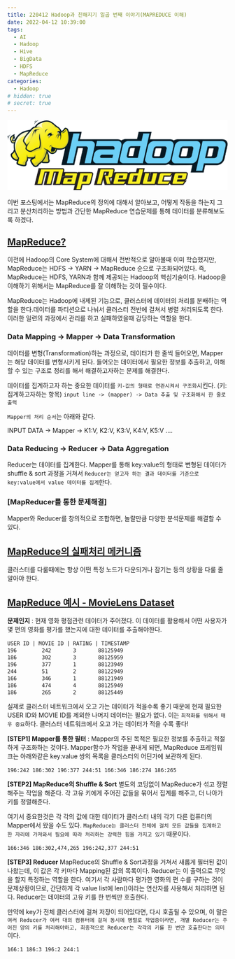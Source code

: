 ```yaml
---
title: 220412 Hadoop과 친해지기 일곱 번째 이야기(MAPREDUCE 이해)
date: 2022-04-12 10:39:00
tags:
  - AI
  - Hadoop
  - Hive
  - BigData
  - HDFS
  - MapReduce
categories:
  - Hadoop
# hidden: true
# secret: true
---
```


<div align="center">
  <img src="/images/post_images/220412_hadoop_mapreduce.png" alt="Hadoop MapReduce">
</div>

이번 포스팅에서는 MapReduce의 정의에 대해서 알아보고, 어떻게 작동을 하는지 그리고 분산처리하는 방법과 간단한 MapReduce 연습문제를 통해 데이터를 분류해보도록 하겠다.

## <ins><b>MapReduce?</b></ins>

이전에 Hadoop의 Core System에 대해서 전반적으로 알아볼때 이미 학습했지만, MapReduce는 HDFS -> YARN -> MapReduce 순으로 구조화되어있다. 즉, MapReduce는 HDFS, YARN과 함께 제공되는 Hadoop의 핵심기술이다.
Hadoop을 이해하기 위해서는 MapReduce를 잘 이해하는 것이 필수이다.

MapReduce는 Hadoop에 내제된 기능으로, 클러스터에 데이터의 처리를 분배하는 역할을 한다.데이터를 파티션으로 나눠서 클러스터 전반에 걸쳐서 병렬 처리되도록 한다.
이러한 일련의 과정에서 관리를 하고 실패하였을때 감당하는 역할을 한다.

### **Data Mapping -> Mapper -> Data Transformation**

데이터를 변형(Transformation)하는 과정으로, 데이터가 한 줄씩 들어오면, Mapper는 해당 데이터를 변형시키게 된다. 들어오는 데이터에서 필요한 정보를 추출하고, 이해할 수 있는 구조로 정리를 해서 해결하고자하는 문제를 해결한다.

데이터를 집계하고자 하는 중요한 데이터를 `키-값의 형태로 연관시켜서 구조화`시킨다. (키:집계하고자하는 항목)
`input line -> (mapper) -> Data 추출 및 구조화해서 한 줄로 출력`

`Mapper의 처리 순서`는 아래와 같다.

INPUT DATA -> Mapper -> K1:V, K2:V, K3:V, K4:V, K5:V ....

### **Data Reducing -> Reducer -> Data Aggregation**

Reducer는 데이터를 집계한다. Mapper를 통해 key:value의 형태로 변형된 데이터가 shuffle & sort 과정을 거쳐서 `Reducer는 얻고자 하는 결과 데이터를 기준으로 key:value에서 value 데이터를 집계`한다.

### **[MapReducer를 통한 문제해결]**

Mapper와 Reducer를 창의적으로 조합하면, 놀랄만큼 다양한 분석문제를 해결할 수 있다.

<!-- more -->

## <ins><b>MapReduce의 실패처리 메커니즘</b></ins>

클러스터를 다룰때에는 항상 어떤 특정 노드가 다운되거나 잠기는 등의 상황을 다룰 줄 알아야 한다.

## <ins><b>MapReduce 예시 - MovieLens Dataset</b></ins>

**문제인지** : 현재 영화 평점관련 데이터가 주어졌다. 이 데이터를 활용해서 어떤 사용자가 몇 편의 영화를 평가를 했는지에 대한 데이터를 추출해야한다.

```
USER ID | MOVIE ID | RATING | TIMESTAMP
196        242       3       88125949
186        302       3       88125959
196        377       1       88123949
244        51        2       88122949
166        346       1       88121949
186        474       4       88125949
186        265       2       88125449
```

실제로 클러스터 네트워크에서 오고 가는 데이터가 적을수록 좋기 때문에 현재 필요한 USER ID와 MOVIE ID를 제외한 나머지 데이터는 필요가 없다. 이는 `최적화를 위해서 매우 중요`하다. 클러스터 네트워크에서 오고 가는 데이터가 적을 수록 좋다!

**[STEP1] Mapper를 통한 필터** : Mapper의 주된 목적은 필요한 정보를 추출하고 적절하게 구조화하는 것이다. Mapper함수가 작업을 끝내게 되면, MapReduce 프레임워크는 아래와같은 key:value 쌍의 목록을 클러스터의 어딘가에 보관하게 된다.

```
196:242 186:302 196:377 244:51 166:346 186:274 186:265
```

**[STEP2] MapReduce의 Shuffle & Sort**
별도의 코딩없이 MapReduce가 섞고 정렬해주는 작업을 해준다. 각 고유 키에게 주어진 값들을 묶어서 집계를 해주고, 더 나아가 키를 정렬해준다.

여기서 중요한것은 각 각의 값에 대한 데이터가 클러스터 내의 각기 다른 컴퓨터의 Mapper에서 왔을 수도 있다. `MapReduce는 클러스터 전체에 걸치 모든 값들을 집계하고 한 자리에 가져와서 필요에 따라 처리하는 강력한 힘을 가지고 있기` 때문이다.

```
166:346 186:302,474,265 196:242,377 244:51
```

**[STEP3] Reducer**
MapReduce의 Shuffle & Sort과정을 거쳐서 새롭게 필터된 값이 나왔는데, 이 값은 각 키마다 Mapping된 값의 목록이다.
Reducer는 이 출력으로 무엇을 할지 특정하는 역할을 한다.
여기서 각 사람마다 평가한 영화의 편 수를 구하는 것이 문제상황이므로, 간단하게 각 value list에 len()이라는 연산자를 사용해서 처리하면 된다.
Reducer는 데이터의 고유 키를 한 번씩만 호출한다.

만약에 key가 전체 클러스터에 걸쳐 저장이 되어있다면, 다시 호출될 수 있으며, 이 말은 `여러 Reducer가 여러 대의 컴퓨터에 걸쳐 동시에 병렬로 작업중이라면, 개별 Reducer는 주어진 양의 키를 처리해야하고, 최종적으로 Reducer는 각각의 키를 한 번만 호출한다는 의미`이다.

```
166:1 186:3 196:2 244:1
```

## <ins><b></b></ins>

